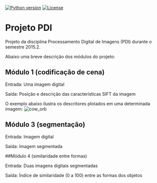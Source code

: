 [![Python version](https://img.shields.io/badge/python-v2.7-orange.svg)](https://www.python.org/downloads/)
[![License](https://img.shields.io/badge/license-GPL-blue.svg)](http://www.gnu.org/licenses/gpl-3.0.en.html)

# Projeto PDI

Projeto da disciplina Processamento Digital de Imagens (PDI) durante o semestre 2015.2.

Abaixo uma breve descrição dos módulos do projeto:

## Módulo 1 (codificação de cena)
  Entrada: Uma imagem digital
  
  Saída: Posição e descrição das características SIFT da imagem

  O exemplo abaixo ilustra os descritores plotados em uma determinada imagem:
 ![cow_orb](https://cloud.githubusercontent.com/assets/6972758/18066667/ac464440-6e0f-11e6-83ac-bbf5fac73151.png)

## Módulo 3 (segmentação)

  Entrada: Imagem digital
  
  Saída: Imagem segmentada


##Módulo 4 (similaridade entre formas)

  Entrada: Duas imagens digitais segmentadas

  Saída: Índice de similaridade (0 a 100) entre as formas dos objetos
